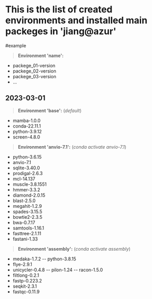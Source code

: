 # This is the list of created environments and installed main packeges in 'jiang@azur'


#example
> **Environment 'name':**
- packege_01-version
- packege_02-version
- packege_03-version
- ...


## 2023-03-01
> **Environment 'base':** (*default*)
- mamba-1.0.0
- conda-22.11.1
- python-3.9.12
- screen-4.8.0


> **Environment 'anvio-7.1':** (*conda activate anvio-7.1*)
- python-3.6.15
- anvio-7.1
- sqlite-3.40.0 
- prodigal-2.6.3
- mcl-14.137
- muscle-3.8.1551
- hmmer-3.3.2
- diamond-2.0.15
- blast-2.5.0
- megahit-1.2.9
- spades-3.15.5
- bowtie2-2.3.5
- bwa-0.7.17
- samtools-1.16.1
- fasttree-2.1.11
- fastani-1.33


> **Environment 'assembly':** (*conda activate assembly*)
- medaka-1.7.2 
-- python-3.8.15
- flye-2.9.1
- unicycler-0.4.8 
-- pilon-1.24
-- racon-1.5.0
- filtlong-0.2.1
- fastp-0.223.2
- seqkit-2.3.1 
- fastqc-0.11.9


